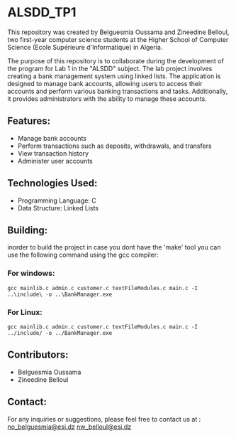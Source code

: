 # ALSDD_TP1

This repository was created by Belguesmia Oussama and Zineedine Belloul, two first-year computer science students at the Higher School of Computer Science (Ecole Supérieure d'Informatique) in Algeria.

The purpose of this repository is to collaborate during the development of the program for Lab 1 in the "ALSDD" subject. The lab project involves creating a bank management system using linked lists. The application is designed to manage bank accounts, allowing users to access their accounts and perform various banking transactions and tasks. Additionally, it provides administrators with the ability to manage these accounts.

## Features:
- Manage bank accounts
- Perform transactions such as deposits, withdrawals, and transfers
- View transaction history
- Administer user accounts

## Technologies Used:
- Programming Language: C
- Data Structure: Linked Lists

## Building:
inorder to build the project in case you dont have the 'make' tool you can use the following command using the gcc compiler:
### For windows:
```console
gcc mainlib.c admin.c customer.c textFileModules.c main.c -I ..\include\ -o ..\BankManager.exe
```
### For Linux:
```console
gcc mainlib.c admin.c customer.c textFileModules.c main.c -I ../include/ -o ../BankManager.exe
```

## Contributors:
- Belguesmia Oussama
- Zineedine Belloul

## Contact:
For any inquiries or suggestions, please feel free to contact us at :
no_belguesmia@esi.dz
nw_belloul@esi.dz
